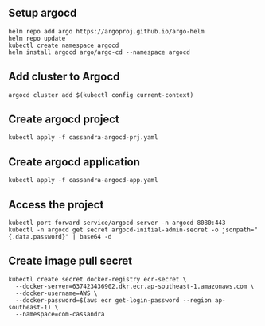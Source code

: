 ## Setup argocd

```shell
helm repo add argo https://argoproj.github.io/argo-helm
helm repo update
kubectl create namespace argocd
helm install argocd argo/argo-cd --namespace argocd
```

## Add cluster to Argocd

```shell
argocd cluster add $(kubectl config current-context)
```

## Create argocd project
```shell
kubectl apply -f cassandra-argocd-prj.yaml
```

## Create argocd application
```shell
kubectl apply -f cassandra-argocd-app.yaml
```

## Access the project
```shell
kubectl port-forward service/argocd-server -n argocd 8080:443
kubectl -n argocd get secret argocd-initial-admin-secret -o jsonpath="{.data.password}" | base64 -d
```

## Create image pull secret
```shell
kubectl create secret docker-registry ecr-secret \
  --docker-server=637423436902.dkr.ecr.ap-southeast-1.amazonaws.com \
  --docker-username=AWS \
  --docker-password=$(aws ecr get-login-password --region ap-southeast-1) \
  --namespace=com-cassandra
```
